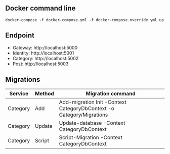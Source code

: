 ## Docker command line
```
docker-compose -f docker-compose.yml -f docker-compose.override.yml up
```

## Endpoint

- Gateway: http://localhost:5000
- Identity: http://localhost:5001
- Category: http://localhost:5002
- Post: http://localhost:5003

## Migrations
|  Service  |  Method   |      Migration command                                                      |
|-----------|-----------|-----------------------------------------------------------------------------|
|  Category |  Add      | Add-migration Init -Context CategoryDbContext -o Category/Migrations        | 
|  Category |  Update   | Update-database -Context CategoryDbContext                                  | 
|  Category |  Script   | Script-Migration -Context CategoryDbContext                                 | 
 